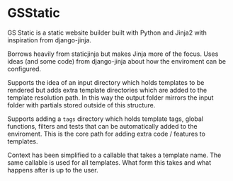 # GSStatic
GS Static is a static website builder built with Python and Jinja2 with inspiration from django-jinja.

Borrows heavily from staticjinja but makes Jinja more of the focus. Uses ideas (and some code) from django-jinja about how the enviroment can be configured.

Supports the idea of an input directory which holds templates to be rendered but adds extra template directories which are added to the template resolution path. In this way the output folder mirrors the input folder with partials stored outside of this structure.

Supports adding a `tags` directory which holds template tags, global functions, filters and tests that can be automatically added to the enviroment. This is the core path for adding extra code / features to templates.

Context has been simplified to a callable that takes a template name. The same callable is used for all templates. What form this takes and what happens after is up to the user.

